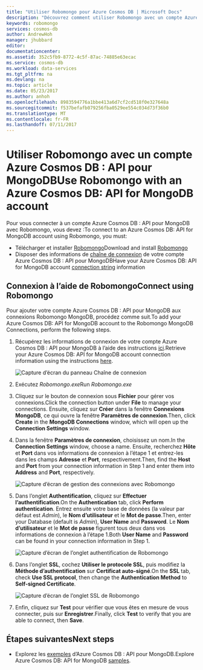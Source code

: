 ```yaml
---
title: "Utiliser Robomongo pour Azure Cosmos DB | Microsoft Docs"
description: "Découvrez comment utiliser Robomongo avec un compte Azure Cosmos DB : API pour MongoDB"
keywords: robomongo
services: cosmos-db
author: AndrewHoh
manager: jhubbard
editor: 
documentationcenter: 
ms.assetid: 352c5fb9-8772-4c5f-87ac-74885e63ecac
ms.service: cosmos-db
ms.workload: data-services
ms.tgt_pltfrm: na
ms.devlang: na
ms.topic: article
ms.date: 05/23/2017
ms.author: anhoh
ms.openlocfilehash: 8983594776a1bbe413a6d7cf2cd518f0e327648a
ms.sourcegitcommit: f537befafb079256fba0529ee554c034d73f36b0
ms.translationtype: MT
ms.contentlocale: fr-FR
ms.lasthandoff: 07/11/2017
---
```

# <a name="use-robomongo-with-an-azure-cosmos-db-api-for-mongodb-account"></a><span data-ttu-id="0d924-104">Utiliser Robomongo avec un compte Azure Cosmos DB : API pour MongoDB</span><span class="sxs-lookup"><span data-stu-id="0d924-104">Use Robomongo with an Azure Cosmos DB: API for MongoDB account</span></span>
<span data-ttu-id="0d924-105">Pour vous connecter à un compte Azure Cosmos DB : API pour MongoDB avec Robomongo, vous devez :</span><span class="sxs-lookup"><span data-stu-id="0d924-105">To connect to an Azure Cosmos DB: API for MongoDB account using Robomongo, you must:</span></span>

* <span data-ttu-id="0d924-106">Télécharger et installer [Robomongo](https://robomongo.org/)</span><span class="sxs-lookup"><span data-stu-id="0d924-106">Download and install [Robomongo](https://robomongo.org/)</span></span>
* <span data-ttu-id="0d924-107">Disposer des informations de [chaîne de connexion](connect-mongodb-account.md) de votre compte Azure Cosmos DB : API pour MongoDB</span><span class="sxs-lookup"><span data-stu-id="0d924-107">Have your Azure Cosmos DB: API for MongoDB account [connection string](connect-mongodb-account.md) information</span></span>

## <a name="connect-using-robomongo"></a><span data-ttu-id="0d924-108">Connexion à l’aide de Robomongo</span><span class="sxs-lookup"><span data-stu-id="0d924-108">Connect using Robomongo</span></span>
<span data-ttu-id="0d924-109">Pour ajouter votre compte Azure Cosmos DB : API pour MongoDB aux connexions Robomongo MongoDB, procédez comme suit.</span><span class="sxs-lookup"><span data-stu-id="0d924-109">To add your Azure Cosmos DB: API for MongoDB account to the Robomongo MongoDB Connections, perform the following steps.</span></span>

1. <span data-ttu-id="0d924-110">Récupérez les informations de connexion de votre compte Azure Cosmos DB : API pour MongoDB à l’aide des instructions [ici](connect-mongodb-account.md).</span><span class="sxs-lookup"><span data-stu-id="0d924-110">Retrieve your Azure Cosmos DB: API for MongoDB account connection information using the instructions [here](connect-mongodb-account.md).</span></span>

    ![Capture d’écran du panneau Chaîne de connexion](./media/mongodb-robomongo/connectionstringblade.png)
2. <span data-ttu-id="0d924-112">Exécutez *Robomongo.exe*</span><span class="sxs-lookup"><span data-stu-id="0d924-112">Run *Robomongo.exe*</span></span>

3. <span data-ttu-id="0d924-113">Cliquez sur le bouton de connexion sous **Fichier** pour gérer vos connexions.</span><span class="sxs-lookup"><span data-stu-id="0d924-113">Click the connection button under **File** to manage your connections.</span></span> <span data-ttu-id="0d924-114">Ensuite, cliquez sur **Créer** dans la fenêtre **Connexions MongoDB**, ce qui ouvre la fenêtre **Paramètres de connexion**.</span><span class="sxs-lookup"><span data-stu-id="0d924-114">Then, click **Create** in the **MongoDB Connections** window, which will open up the **Connection Settings** window.</span></span>

4. <span data-ttu-id="0d924-115">Dans la fenêtre **Paramètres de connexion**, choisissez un nom.</span><span class="sxs-lookup"><span data-stu-id="0d924-115">In the **Connection Settings** window, choose a name.</span></span> <span data-ttu-id="0d924-116">Ensuite, recherchez **Hôte** et **Port** dans vos informations de connexion à l’étape 1 et entrez-les dans les champs **Adresse** et **Port**, respectivement.</span><span class="sxs-lookup"><span data-stu-id="0d924-116">Then, find the **Host** and **Port** from your connection information in Step 1 and enter them into **Address** and **Port**, respectively.</span></span>

    ![Capture d’écran de gestion des connexions avec Robomongo](./media/mongodb-robomongo/manageconnections.png)
5. <span data-ttu-id="0d924-118">Dans l’onglet **Authentification**, cliquez sur **Effectuer l’authentification**.</span><span class="sxs-lookup"><span data-stu-id="0d924-118">On the **Authentication** tab, click **Perform authentication**.</span></span> <span data-ttu-id="0d924-119">Entrez ensuite votre base de données (la valeur par défaut est *Admin*), le **Nom d’utilisateur** et le **Mot de passe**.</span><span class="sxs-lookup"><span data-stu-id="0d924-119">Then, enter your Database (default is *Admin*), **User Name** and **Password**.</span></span>
<span data-ttu-id="0d924-120">Le **Nom d’utilisateur** et le **Mot de passe** figurent tous deux dans vos informations de connexion à l’étape 1.</span><span class="sxs-lookup"><span data-stu-id="0d924-120">Both **User Name** and **Password** can be found in your connection information in Step 1.</span></span>

    ![Capture d’écran de l’onglet authentification de Robomongo](./media/mongodb-robomongo/authentication.png)
6. <span data-ttu-id="0d924-122">Dans l’onglet **SSL**, cochez **Utiliser le protocole SSL**, puis modifiez la **Méthode d’authentification** sur **Certificat auto-signé**.</span><span class="sxs-lookup"><span data-stu-id="0d924-122">On the **SSL** tab, check **Use SSL protocol**, then change the **Authentication Method** to **Self-signed Certificate**.</span></span>

    ![Capture d’écran de l’onglet SSL de Robomongo](./media/mongodb-robomongo/SSL.png)
7. <span data-ttu-id="0d924-124">Enfin, cliquez sur **Test** pour vérifier que vous êtes en mesure de vous connecter, puis sur **Enregistrer**.</span><span class="sxs-lookup"><span data-stu-id="0d924-124">Finally, click **Test** to verify that you are able to connect, then **Save**.</span></span>

## <a name="next-steps"></a><span data-ttu-id="0d924-125">Étapes suivantes</span><span class="sxs-lookup"><span data-stu-id="0d924-125">Next steps</span></span>
* <span data-ttu-id="0d924-126">Explorez les [exemples](mongodb-samples.md) d’Azure Cosmos DB : API pour MongoDB.</span><span class="sxs-lookup"><span data-stu-id="0d924-126">Explore Azure Cosmos DB: API for MongoDB [samples](mongodb-samples.md).</span></span>
